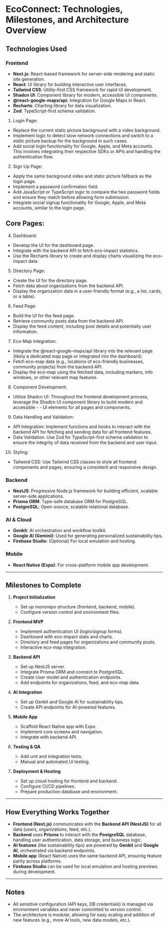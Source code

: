 # EcoConnect: Technologies, Milestones, and Architecture Overview

## Technologies Used

### Frontend
- **Next.js**: React-based framework for server-side rendering and static site generation.
- **React**: UI library for building interactive user interfaces.
- **Tailwind CSS**: Utility-first CSS framework for rapid UI development.
- **Shadcn UI**: Component library for modern, accessible UI components.
- **@react-google-maps/api**: Integration for Google Maps in React.
- **Recharts**: Charting library for data visualization.
- **Zod**: TypeScript-first schema validation.

1. Login Page:

- Replace the current static picture background with a video background.
- Implement logic to detect slow network connections and switch to a static picture backup for the background in such cases.
- Add social login functionality for Google, Apple, and Meta accounts. This involves integrating their respective SDKs or APIs and handling the authentication flow.

2. Sign Up Page:

- Apply the same background video and static picture fallback as the login page.
- Implement a password confirmation field.
- Add JavaScript or TypeScript logic to compare the two password fields and ensure they match before allowing form submission.
- Integrate social signup functionality for Google, Apple, and Meta accounts, similar to the login page.

## Core Pages:

4. Dashboard:

- Develop the UI for the dashboard page.
- Integrate with the backend API to fetch eco-impact statistics.
- Use the Recharts library to create and display charts visualizing the eco-impact data.

5. Directory Page:

- Create the UI for the directory page.
- Fetch data about organizations from the backend API.
- Display the organization data in a user-friendly format (e.g., a list, cards, or a table).

6. Feed Page:

- Build the UI for the feed page.
- Retrieve community posts data from the backend API.
- Display the feed content, including post details and potentially user information.

7. Eco-Map Integration:

- Integrate the @react-google-maps/api library into the relevant page (likely a dedicated map page or integrated into the dashboard).
- Fetch eco-map data (e.g., locations of eco-friendly businesses, community projects) from the backend API.
- Display the eco-map using the fetched data, including markers, info windows, or other relevant map features.

8. Component Development:

- Utilize Shadcn UI: Throughout the frontend development process, leverage the Shadcn UI component library to build modern and accessible - - UI elements for all pages and components.

9. Data Handling and Validation:

- API Integration: Implement functions and hooks to interact with the backend API for fetching and sending data for all frontend features.
- Data Validation: Use Zod for TypeScript-first schema validation to ensure the integrity of data received from the backend and user input.

10. Styling:

- Tailwind CSS: Use Tailwind CSS classes to style all frontend components and pages, ensuring a consistent and responsive design.

### Backend
- **NestJS**: Progressive Node.js framework for building efficient, scalable server-side applications.
- **Prisma ORM**: Type-safe database ORM for PostgreSQL.
- **PostgreSQL**: Open-source, scalable relational database.

### AI & Cloud
- **Genkit**: AI orchestration and workflow toolkit.
- **Google AI (Gemini)**: Used for generating personalized sustainability tips.
- **Firebase Studio**: (Optional) For local emulation and hosting.

### Mobile
- **React Native (Expo)**: For cross-platform mobile app development.

---

## Milestones to Complete

1. **Project Initialization**
   - Set up monorepo structure (frontend, backend, mobile).
   - Configure version control and environment files.

2. **Frontend MVP**
   - Implement authentication UI (login/signup forms).
   - Dashboard with eco-impact stats and charts.
   - Directory and feed pages for organizations and community posts.
   - Interactive eco-map integration.

3. **Backend API**
   - Set up NestJS server.
   - Integrate Prisma ORM and connect to PostgreSQL.
   - Create User model and authentication endpoints.
   - Add endpoints for organizations, feed, and eco-map data.

4. **AI Integration**
   - Set up Genkit and Google AI for sustainability tips.
   - Create API endpoints for AI-powered features.

5. **Mobile App**
   - Scaffold React Native app with Expo.
   - Implement core screens and navigation.
   - Integrate with backend API.

6. **Testing & QA**
   - Add unit and integration tests.
   - Manual and automated UI testing.

7. **Deployment & Hosting**
   - Set up cloud hosting for frontend and backend.
   - Configure CI/CD pipelines.
   - Prepare production database and environment.

---

## How Everything Works Together

- **Frontend (Next.js)** communicates with the **Backend API (NestJS)** for all data (users, organizations, feed, etc.).
- **Backend** uses **Prisma** to interact with the **PostgreSQL** database, handling user authentication, data storage, and business logic.
- **AI features** (like sustainability tips) are powered by **Genkit** and **Google AI**, orchestrated via backend endpoints.
- **Mobile app** (React Native) uses the same backend API, ensuring feature parity across platforms.
- **Firebase Studio** can be used for local emulation and hosting previews during development.

---

## Notes
- All sensitive configuration (API keys, DB credentials) is managed via environment variables and never committed to version control.
- The architecture is modular, allowing for easy scaling and addition of new features (e.g., more AI tools, new data models, etc.). 